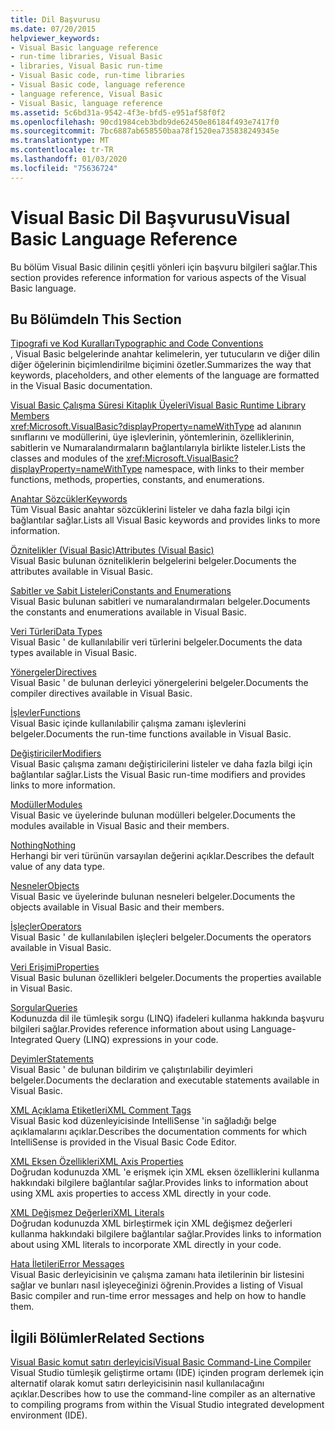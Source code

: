 ```yaml
---
title: Dil Başvurusu
ms.date: 07/20/2015
helpviewer_keywords:
- Visual Basic language reference
- run-time libraries, Visual Basic
- libraries, Visual Basic run-time
- Visual Basic code, run-time libraries
- Visual Basic code, language reference
- language reference, Visual Basic
- Visual Basic, language reference
ms.assetid: 5c6bd31a-9542-4f3e-bfd5-e951af58f0f2
ms.openlocfilehash: 90cd1984ceb3bdb9de62450e86184f493e7417f0
ms.sourcegitcommit: 7bc6887ab658550baa78f1520ea735838249345e
ms.translationtype: MT
ms.contentlocale: tr-TR
ms.lasthandoff: 01/03/2020
ms.locfileid: "75636724"
---
```

# <a name="visual-basic-language-reference"></a><span data-ttu-id="bf9a1-102">Visual Basic Dil Başvurusu</span><span class="sxs-lookup"><span data-stu-id="bf9a1-102">Visual Basic Language Reference</span></span>

<span data-ttu-id="bf9a1-103">Bu bölüm Visual Basic dilinin çeşitli yönleri için başvuru bilgileri sağlar.</span><span class="sxs-lookup"><span data-stu-id="bf9a1-103">This section provides reference information for various aspects of the Visual Basic language.</span></span>  
  
## <a name="in-this-section"></a><span data-ttu-id="bf9a1-104">Bu Bölümde</span><span class="sxs-lookup"><span data-stu-id="bf9a1-104">In This Section</span></span>  

 [<span data-ttu-id="bf9a1-105">Tipografi ve Kod Kuralları</span><span class="sxs-lookup"><span data-stu-id="bf9a1-105">Typographic and Code Conventions</span></span>](../../visual-basic/language-reference/typographic-and-code-conventions.md)  
 <span data-ttu-id="bf9a1-106">, Visual Basic belgelerinde anahtar kelimelerin, yer tutucuların ve diğer dilin diğer öğelerinin biçimlendirilme biçimini özetler.</span><span class="sxs-lookup"><span data-stu-id="bf9a1-106">Summarizes the way that keywords, placeholders, and other elements of the language are formatted in the Visual Basic documentation.</span></span>  
  
 [<span data-ttu-id="bf9a1-107">Visual Basic Çalışma Süresi Kitaplık Üyeleri</span><span class="sxs-lookup"><span data-stu-id="bf9a1-107">Visual Basic Runtime Library Members</span></span>](../../visual-basic/language-reference/runtime-library-members.md)  
 <span data-ttu-id="bf9a1-108"><xref:Microsoft.VisualBasic?displayProperty=nameWithType> ad alanının sınıflarını ve modüllerini, üye işlevlerinin, yöntemlerinin, özelliklerinin, sabitlerin ve Numaralandırmaların bağlantılarıyla birlikte listeler.</span><span class="sxs-lookup"><span data-stu-id="bf9a1-108">Lists the classes and modules of the <xref:Microsoft.VisualBasic?displayProperty=nameWithType> namespace, with links to their member functions, methods, properties, constants, and enumerations.</span></span>  
  
 [<span data-ttu-id="bf9a1-109">Anahtar Sözcükler</span><span class="sxs-lookup"><span data-stu-id="bf9a1-109">Keywords</span></span>](../../visual-basic/language-reference/keywords/index.md)  
 <span data-ttu-id="bf9a1-110">Tüm Visual Basic anahtar sözcüklerini listeler ve daha fazla bilgi için bağlantılar sağlar.</span><span class="sxs-lookup"><span data-stu-id="bf9a1-110">Lists all Visual Basic keywords and provides links to more information.</span></span>  
  
 [<span data-ttu-id="bf9a1-111">Öznitelikler (Visual Basic)</span><span class="sxs-lookup"><span data-stu-id="bf9a1-111">Attributes (Visual Basic)</span></span>](../../visual-basic/language-reference/attributes.md)  
 <span data-ttu-id="bf9a1-112">Visual Basic bulunan özniteliklerin belgelerini belgeler.</span><span class="sxs-lookup"><span data-stu-id="bf9a1-112">Documents the attributes available in Visual Basic.</span></span>  
  
 [<span data-ttu-id="bf9a1-113">Sabitler ve Sabit Listeleri</span><span class="sxs-lookup"><span data-stu-id="bf9a1-113">Constants and Enumerations</span></span>](../../visual-basic/language-reference/constants-and-enumerations.md)  
 <span data-ttu-id="bf9a1-114">Visual Basic bulunan sabitleri ve numaralandırmaları belgeler.</span><span class="sxs-lookup"><span data-stu-id="bf9a1-114">Documents the constants and enumerations available in Visual Basic.</span></span>  
  
 [<span data-ttu-id="bf9a1-115">Veri Türleri</span><span class="sxs-lookup"><span data-stu-id="bf9a1-115">Data Types</span></span>](../../visual-basic/language-reference/data-types/index.md)  
 <span data-ttu-id="bf9a1-116">Visual Basic ' de kullanılabilir veri türlerini belgeler.</span><span class="sxs-lookup"><span data-stu-id="bf9a1-116">Documents the data types available in Visual Basic.</span></span>  
  
 [<span data-ttu-id="bf9a1-117">Yönergeler</span><span class="sxs-lookup"><span data-stu-id="bf9a1-117">Directives</span></span>](../../visual-basic/language-reference/directives/index.md)  
 <span data-ttu-id="bf9a1-118">Visual Basic ' de bulunan derleyici yönergelerini belgeler.</span><span class="sxs-lookup"><span data-stu-id="bf9a1-118">Documents the compiler directives available in Visual Basic.</span></span>  
  
 [<span data-ttu-id="bf9a1-119">İşlevler</span><span class="sxs-lookup"><span data-stu-id="bf9a1-119">Functions</span></span>](../../visual-basic/language-reference/functions/index.md)  
 <span data-ttu-id="bf9a1-120">Visual Basic içinde kullanılabilir çalışma zamanı işlevlerini belgeler.</span><span class="sxs-lookup"><span data-stu-id="bf9a1-120">Documents the run-time functions available in Visual Basic.</span></span>  
  
 [<span data-ttu-id="bf9a1-121">Değiştiriciler</span><span class="sxs-lookup"><span data-stu-id="bf9a1-121">Modifiers</span></span>](../../visual-basic/language-reference/modifiers/index.md)  
 <span data-ttu-id="bf9a1-122">Visual Basic çalışma zamanı değiştiricilerini listeler ve daha fazla bilgi için bağlantılar sağlar.</span><span class="sxs-lookup"><span data-stu-id="bf9a1-122">Lists the Visual Basic run-time modifiers and provides links to more information.</span></span>  
  
 [<span data-ttu-id="bf9a1-123">Modüller</span><span class="sxs-lookup"><span data-stu-id="bf9a1-123">Modules</span></span>](../../visual-basic/language-reference/modules.md)  
 <span data-ttu-id="bf9a1-124">Visual Basic ve üyelerinde bulunan modülleri belgeler.</span><span class="sxs-lookup"><span data-stu-id="bf9a1-124">Documents the modules available in Visual Basic and their members.</span></span>  
  
 [<span data-ttu-id="bf9a1-125">Nothing</span><span class="sxs-lookup"><span data-stu-id="bf9a1-125">Nothing</span></span>](../../visual-basic/language-reference/nothing.md)  
 <span data-ttu-id="bf9a1-126">Herhangi bir veri türünün varsayılan değerini açıklar.</span><span class="sxs-lookup"><span data-stu-id="bf9a1-126">Describes the default value of any data type.</span></span>  
  
 [<span data-ttu-id="bf9a1-127">Nesneler</span><span class="sxs-lookup"><span data-stu-id="bf9a1-127">Objects</span></span>](../../visual-basic/language-reference/objects/index.md)  
 <span data-ttu-id="bf9a1-128">Visual Basic ve üyelerinde bulunan nesneleri belgeler.</span><span class="sxs-lookup"><span data-stu-id="bf9a1-128">Documents the objects available in Visual Basic and their members.</span></span>  
  
 [<span data-ttu-id="bf9a1-129">İşleçler</span><span class="sxs-lookup"><span data-stu-id="bf9a1-129">Operators</span></span>](../../visual-basic/language-reference/operators/index.md)  
 <span data-ttu-id="bf9a1-130">Visual Basic ' de kullanılabilen işleçleri belgeler.</span><span class="sxs-lookup"><span data-stu-id="bf9a1-130">Documents the operators available in Visual Basic.</span></span>  
  
 [<span data-ttu-id="bf9a1-131">Veri Erişimi</span><span class="sxs-lookup"><span data-stu-id="bf9a1-131">Properties</span></span>](../../visual-basic/language-reference/properties.md)  
 <span data-ttu-id="bf9a1-132">Visual Basic bulunan özellikleri belgeler.</span><span class="sxs-lookup"><span data-stu-id="bf9a1-132">Documents the properties available in Visual Basic.</span></span>  
  
 [<span data-ttu-id="bf9a1-133">Sorgular</span><span class="sxs-lookup"><span data-stu-id="bf9a1-133">Queries</span></span>](../../visual-basic/language-reference/queries/index.md)  
 <span data-ttu-id="bf9a1-134">Kodunuzda dil ile tümleşik sorgu (LINQ) ifadeleri kullanma hakkında başvuru bilgileri sağlar.</span><span class="sxs-lookup"><span data-stu-id="bf9a1-134">Provides reference information about using Language-Integrated Query (LINQ) expressions in your code.</span></span>  
  
 [<span data-ttu-id="bf9a1-135">Deyimler</span><span class="sxs-lookup"><span data-stu-id="bf9a1-135">Statements</span></span>](../../visual-basic/language-reference/statements/index.md)  
 <span data-ttu-id="bf9a1-136">Visual Basic ' de bulunan bildirim ve çalıştırılabilir deyimleri belgeler.</span><span class="sxs-lookup"><span data-stu-id="bf9a1-136">Documents the declaration and executable statements available in Visual Basic.</span></span>  
  
 [<span data-ttu-id="bf9a1-137">XML Açıklama Etiketleri</span><span class="sxs-lookup"><span data-stu-id="bf9a1-137">XML Comment Tags</span></span>](../../visual-basic/language-reference/xmldoc/index.md)  
 <span data-ttu-id="bf9a1-138">Visual Basic kod düzenleyicisinde IntelliSense 'in sağladığı belge açıklamalarını açıklar.</span><span class="sxs-lookup"><span data-stu-id="bf9a1-138">Describes the documentation comments for which IntelliSense is provided in the Visual Basic Code Editor.</span></span>  
  
 [<span data-ttu-id="bf9a1-139">XML Eksen Özellikleri</span><span class="sxs-lookup"><span data-stu-id="bf9a1-139">XML Axis Properties</span></span>](../../visual-basic/language-reference/xml-axis/index.md)  
 <span data-ttu-id="bf9a1-140">Doğrudan kodunuzda XML 'e erişmek için XML eksen özelliklerini kullanma hakkındaki bilgilere bağlantılar sağlar.</span><span class="sxs-lookup"><span data-stu-id="bf9a1-140">Provides links to information about using XML axis properties to access XML directly in your code.</span></span>  
  
 [<span data-ttu-id="bf9a1-141">XML Değişmez Değerleri</span><span class="sxs-lookup"><span data-stu-id="bf9a1-141">XML Literals</span></span>](../../visual-basic/language-reference/xml-literals/index.md)  
 <span data-ttu-id="bf9a1-142">Doğrudan kodunuzda XML birleştirmek için XML değişmez değerleri kullanma hakkındaki bilgilere bağlantılar sağlar.</span><span class="sxs-lookup"><span data-stu-id="bf9a1-142">Provides links to information about using XML literals to incorporate XML directly in your code.</span></span>  
  
 [<span data-ttu-id="bf9a1-143">Hata İletileri</span><span class="sxs-lookup"><span data-stu-id="bf9a1-143">Error Messages</span></span>](../../visual-basic/language-reference/error-messages/index.md)  
 <span data-ttu-id="bf9a1-144">Visual Basic derleyicisinin ve çalışma zamanı hata iletilerinin bir listesini sağlar ve bunları nasıl işleyeceğinizi öğrenin.</span><span class="sxs-lookup"><span data-stu-id="bf9a1-144">Provides a listing of Visual Basic compiler and run-time error messages and help on how to handle them.</span></span>  
  
## <a name="related-sections"></a><span data-ttu-id="bf9a1-145">İlgili Bölümler</span><span class="sxs-lookup"><span data-stu-id="bf9a1-145">Related Sections</span></span>  

 [<span data-ttu-id="bf9a1-146">Visual Basic komut satırı derleyicisi</span><span class="sxs-lookup"><span data-stu-id="bf9a1-146">Visual Basic Command-Line Compiler</span></span>](../../visual-basic/reference/command-line-compiler/index.md)  
 <span data-ttu-id="bf9a1-147">Visual Studio tümleşik geliştirme ortamı (IDE) içinden program derlemek için alternatif olarak komut satırı derleyicisinin nasıl kullanılacağını açıklar.</span><span class="sxs-lookup"><span data-stu-id="bf9a1-147">Describes how to use the command-line compiler as an alternative to compiling programs from within the Visual Studio integrated development environment (IDE).</span></span>

